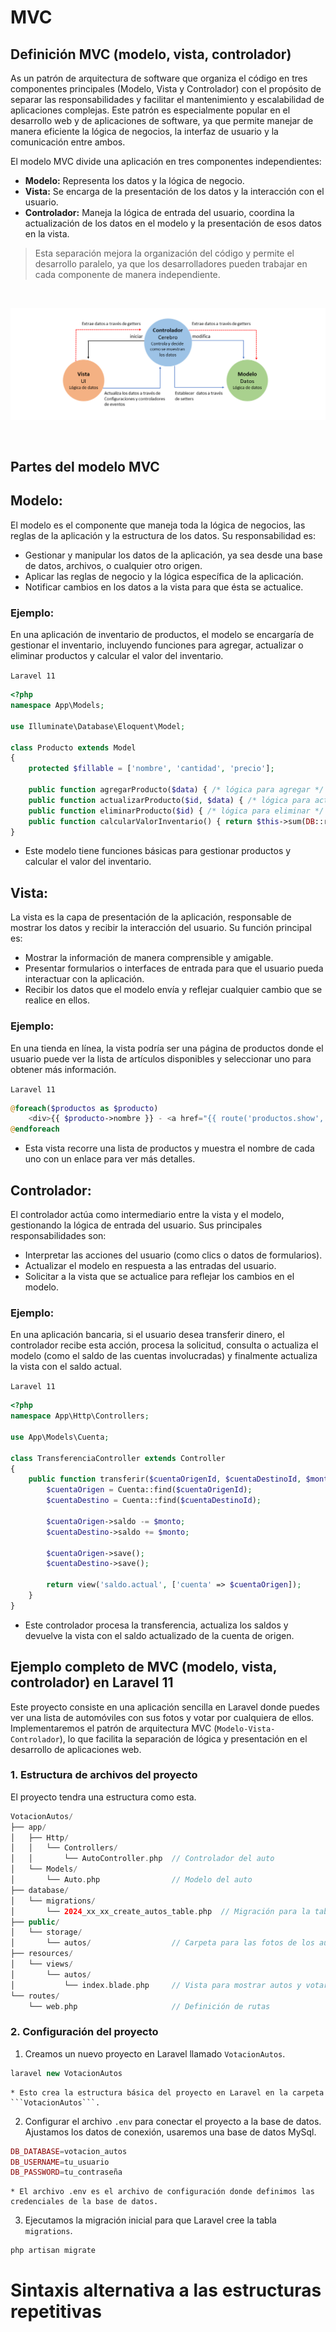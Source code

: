 # MVC
## Definición MVC (modelo, vista, controlador)

As un patrón de arquitectura de software que organiza el código en tres componentes principales (Modelo, Vista y Controlador) con el propósito de separar las responsabilidades y facilitar el mantenimiento y escalabilidad de aplicaciones complejas. Este patrón es especialmente popular en el desarrollo web y de aplicaciones de software, ya que permite manejar de manera eficiente la lógica de negocios, la interfaz de usuario y la comunicación entre ambos.

El modelo MVC divide una aplicación en tres componentes independientes:

* **Modelo:** Representa los datos y la lógica de negocio.
* **Vista:** Se encarga de la presentación de los datos y la interacción con el usuario.
* **Controlador:** Maneja la lógica de entrada del usuario, coordina la actualización de los datos en el modelo y la presentación de esos datos en la vista.
  
> Esta separación mejora la organización del código y permite el desarrollo paralelo, ya que los desarrolladores pueden trabajar en cada componente de manera independiente.

<br>
<p align="center">
<img src="https://github.com/juliowidmannlavadenz/curso_php_avanzado/blob/main/assets/mvc_grafico2.png?raw=true" alt="Imagen width="400" style />
</p>
<br>

## Partes del modelo MVC
## Modelo:

El modelo es el componente que maneja toda la lógica de negocios, las reglas de la aplicación y la estructura de los datos. Su responsabilidad es:

* Gestionar y manipular los datos de la aplicación, ya sea desde una base de datos, archivos, o cualquier otro origen.
* Aplicar las reglas de negocio y la lógica específica de la aplicación.
* Notificar cambios en los datos a la vista para que ésta se actualice.

### Ejemplo:
En una aplicación de inventario de productos, el modelo se encargaría de gestionar el inventario, incluyendo funciones para agregar, actualizar o eliminar productos y calcular el valor del inventario.

```Laravel 11```

```php
<?php
namespace App\Models;

use Illuminate\Database\Eloquent\Model;

class Producto extends Model
{
    protected $fillable = ['nombre', 'cantidad', 'precio'];

    public function agregarProducto($data) { /* lógica para agregar */ }
    public function actualizarProducto($id, $data) { /* lógica para actualizar */ }
    public function eliminarProducto($id) { /* lógica para eliminar */ }
    public function calcularValorInventario() { return $this->sum(DB::raw('cantidad * precio')); }
}
```

* Este modelo tiene funciones básicas para gestionar productos y calcular el valor del inventario.

## Vista:

La vista es la capa de presentación de la aplicación, responsable de mostrar los datos y recibir la interacción del usuario. Su función principal es:

* Mostrar la información de manera comprensible y amigable.
* Presentar formularios o interfaces de entrada para que el usuario pueda interactuar con la aplicación.
* Recibir los datos que el modelo envía y reflejar cualquier cambio que se realice en ellos.

### Ejemplo:
En una tienda en línea, la vista podría ser una página de productos donde el usuario puede ver la lista de artículos disponibles y seleccionar uno para obtener más información.

```Laravel 11```

```php
@foreach($productos as $producto)
    <div>{{ $producto->nombre }} - <a href="{{ route('productos.show', $producto->id) }}">Ver más</a></div>
@endforeach
```

* Esta vista recorre una lista de productos y muestra el nombre de cada uno con un enlace para ver más detalles.

## Controlador:

El controlador actúa como intermediario entre la vista y el modelo, gestionando la lógica de entrada del usuario. Sus principales responsabilidades son:

* Interpretar las acciones del usuario (como clics o datos de formularios).
* Actualizar el modelo en respuesta a las entradas del usuario.
* Solicitar a la vista que se actualice para reflejar los cambios en el modelo.

### Ejemplo:
En una aplicación bancaria, si el usuario desea transferir dinero, el controlador recibe esta acción, procesa la solicitud, consulta o actualiza el modelo (como el saldo de las cuentas involucradas) y finalmente actualiza la vista con el saldo actual.

```Laravel 11```

```php
<?php
namespace App\Http\Controllers;

use App\Models\Cuenta;

class TransferenciaController extends Controller
{
    public function transferir($cuentaOrigenId, $cuentaDestinoId, $monto) {
        $cuentaOrigen = Cuenta::find($cuentaOrigenId);
        $cuentaDestino = Cuenta::find($cuentaDestinoId);
        
        $cuentaOrigen->saldo -= $monto;
        $cuentaDestino->saldo += $monto;

        $cuentaOrigen->save();
        $cuentaDestino->save();

        return view('saldo.actual', ['cuenta' => $cuentaOrigen]);
    }
}
```

* Este controlador procesa la transferencia, actualiza los saldos y devuelve la vista con el saldo actualizado de la cuenta de origen.

## Ejemplo completo de MVC (modelo, vista, controlador) en Laravel 11
Este proyecto consiste en una aplicación sencilla en Laravel donde puedes ver una lista de automóviles con sus fotos y votar por cualquiera de ellos. Implementaremos el patrón de arquitectura MVC (```Modelo-Vista-Controlador```), lo que facilita la separación de lógica y presentación en el desarrollo de aplicaciones web.

### 1. Estructura de archivos del proyecto
El proyecto tendra una estructura como esta.

```php
VotacionAutos/
├── app/
│   ├── Http/
│   │   └── Controllers/
│   │       └── AutoController.php  // Controlador del auto
│   └── Models/
│       └── Auto.php                // Modelo del auto
├── database/
│   └── migrations/
│       └── 2024_xx_xx_create_autos_table.php  // Migración para la tabla autos
├── public/
│   └── storage/
│       └── autos/                  // Carpeta para las fotos de los autos
├── resources/
│   └── views/
│       └── autos/
│           └── index.blade.php     // Vista para mostrar autos y votar
└── routes/
    └── web.php                     // Definición de rutas
```

### 2. Configuración del proyecto

1. Creamos un nuevo proyecto en Laravel llamado ```VotacionAutos```.

```php
laravel new VotacionAutos
```

    * Esto crea la estructura básica del proyecto en Laravel en la carpeta ```VotacionAutos```.

2. Configurar el archivo ```.env``` para conectar el proyecto a la base de datos. Ajustamos los datos de conexión, usaremos una base de datos MySql.

```php
DB_DATABASE=votacion_autos
DB_USERNAME=tu_usuario
DB_PASSWORD=tu_contraseña
```

    * El archivo .env es el archivo de configuración donde definimos las credenciales de la base de datos.

3. Ejecutamos la migración inicial para que Laravel cree la tabla ```migrations```.

```php
php artisan migrate
```


# Sintaxis alternativa a las estructuras repetitivas

